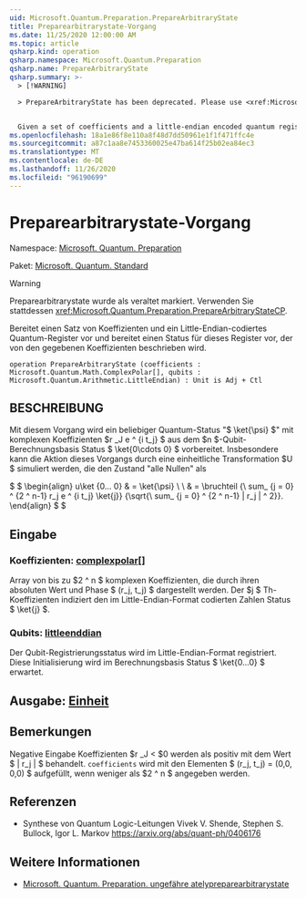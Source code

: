 ```yaml
---
uid: Microsoft.Quantum.Preparation.PrepareArbitraryState
title: Preparearbitrarystate-Vorgang
ms.date: 11/25/2020 12:00:00 AM
ms.topic: article
qsharp.kind: operation
qsharp.namespace: Microsoft.Quantum.Preparation
qsharp.name: PrepareArbitraryState
qsharp.summary: >-
  > [!WARNING]

  > PrepareArbitraryState has been deprecated. Please use <xref:Microsoft.Quantum.Preparation.PrepareArbitraryStateCP> instead.


  Given a set of coefficients and a little-endian encoded quantum register, prepares an state on that register described by the given coefficients.
ms.openlocfilehash: 18a1e86f8e110a8f48d7dd50961e1f1f471ffc4e
ms.sourcegitcommit: a87c1aa8e7453360025e47ba614f25b02ea84ec3
ms.translationtype: MT
ms.contentlocale: de-DE
ms.lasthandoff: 11/26/2020
ms.locfileid: "96190699"
---
```

# <a name="preparearbitrarystate-operation"></a>Preparearbitrarystate-Vorgang

Namespace: [Microsoft. Quantum. Preparation](xref:Microsoft.Quantum.Preparation)

Paket: [Microsoft. Quantum. Standard](https://nuget.org/packages/Microsoft.Quantum.Standard)


> [!WARNING]
> Preparearbitrarystate wurde als veraltet markiert. Verwenden Sie stattdessen <xref:Microsoft.Quantum.Preparation.PrepareArbitraryStateCP>.

Bereitet einen Satz von Koeffizienten und ein Little-Endian-codiertes Quantum-Register vor und bereitet einen Status für dieses Register vor, der von den gegebenen Koeffizienten beschrieben wird.

```qsharp
operation PrepareArbitraryState (coefficients : Microsoft.Quantum.Math.ComplexPolar[], qubits : Microsoft.Quantum.Arithmetic.LittleEndian) : Unit is Adj + Ctl
```


## <a name="description"></a>BESCHREIBUNG

Mit diesem Vorgang wird ein beliebiger Quantum-Status "$ \ket{\psi} $" mit komplexen Koeffizienten $r _J e ^ {i t_j} $ aus dem $n $-Qubit-Berechnungsbasis Status $ \ket{0\cdots 0} $ vorbereitet.
Insbesondere kann die Aktion dieses Vorgangs durch eine einheitliche Transformation $U $ simuliert werden, die den Zustand "alle Nullen" als

$ $ \begin{align} u\ket {0... 0} & = \ket{\psi} \\ \\ & = \bruchteil {\ sum_ {j = 0} ^ {2 ^ n-1} r_j e ^ {i t_j} \ket{j}} {\sqrt{\ sum_ {j = 0} ^ {2 ^ n-1} | r_j | ^ 2}}.
\end{align} $ $

## <a name="input"></a>Eingabe

### <a name="coefficients--complexpolar"></a>Koeffizienten: [complexpolar](xref:Microsoft.Quantum.Math.ComplexPolar)[]

Array von bis zu $2 ^ n $ komplexen Koeffizienten, die durch ihren absoluten Wert und Phase $ (r_j, t_j) $ dargestellt werden. Der $j $ Th-Koeffizienten indiziert den im Little-Endian-Format codierten Zahlen Status $ \ket{j} $.


### <a name="qubits--littleendian"></a>Qubits: [littleenddian](xref:Microsoft.Quantum.Arithmetic.LittleEndian)

Der Qubit-Registrierungsstatus wird im Little-Endian-Format registriert. Diese Initialisierung wird im Berechnungsbasis Status $ \ket{0...0} $ erwartet.



## <a name="output--unit"></a>Ausgabe: [Einheit](xref:microsoft.quantum.lang-ref.unit)



## <a name="remarks"></a>Bemerkungen

Negative Eingabe Koeffizienten $r _J < $0 werden als positiv mit dem Wert $ | r_j | $ behandelt. `coefficients` wird mit den Elementen $ (r_j, t_j) = (0,0, 0,0) $ aufgefüllt, wenn weniger als $2 ^ n $ angegeben werden.

## <a name="references"></a>Referenzen

- Synthese von Quantum Logic-Leitungen Vivek V. Shende, Stephen S. Bullock, Igor L. Markov https://arxiv.org/abs/quant-ph/0406176

## <a name="see-also"></a>Weitere Informationen

- [Microsoft. Quantum. Preparation. ungefähre atelypreparearbitrarystate](xref:Microsoft.Quantum.Preparation.ApproximatelyPrepareArbitraryState)